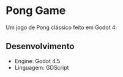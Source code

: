 # Pong Game

Um jogo de Pong clássico feito em Godot 4.

## Desenvolvimento
- Engine: Godot 4.5
- Linguagem: GDScript
